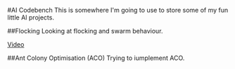 #AI Codebench
This is somewhere I'm going to use to store some of my fun little AI projects.

##Flocking
Looking at flocking and swarm behaviour.

[Video](http://www.youtube.com/watch?v=JbhS32nOVt4)

##Ant Colony Optimisation (ACO)
Trying to iumplement ACO.